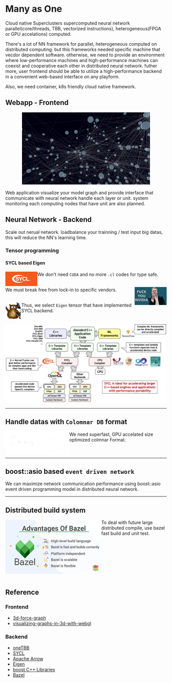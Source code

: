 # Many as One

Cloud native Superclusters supercomputed neural network parallel(core/threads, TBB, vectorized instructions), heterogeneous(FPGA or GPU accelations) computed.

There's a lot of NN framework for parallel, heterogeneous computed on distributed computing. but this frameworks needed specific machine that vecdor dependent software. otherwise, we need to provide an environment where low-performance machines and high-performance machines can coexist and cooperative each other in distributed neural network. futher more, user frontend should be able to utilize a high-performance backend in a convenient web-based interface on any playform.

Also, we need container, k8s friendly cloud native framework.

## Webapp - Frontend

<p align="center">
    <img width=400 src="dense-layer.png" alt="Dense layer">
</p>

Web application visualize your model graph and provide interface that communicate with neural network handle each layer or unit. system monitoring each computing nodes that have unit are also planned.

## Neural Network - Backend

Scale out nerual network. loadbalance your trainning / test input big datas, this will reduce the NN's learning time.

### Tensor programming

#### SYCL based Eigen

<img width=100 align="left" src="header-logo.png" alt="SYCL">

We don't need `CUDA` and no more `.cl` codes for type safe.
<br>
<br>

<img width=100 align="right" src="Linus-Torvalds-Fuck-You-Nvidia.jpg" alt="Independent from machine vendors">

We must break free from lock-in to specific vendors.
<br>
<br>

<img align="left" width=50 src="Eigen_Silly_Professor_135x135.png" alt="Eigen">

Thus, we select `Eigen` tensor that have implemented SYCL backend.
<br>
<br>

<p align="center">
    <img width=600 src="2020-05-sycl-landing-page-01_3.jpg" alt="sycl flow">
</p>

---

## Handle datas with `Colomnar DB` format

<img align="left" width=200 src="arrow-inverse.png" alt="Eigen">

We need superfast, GPU accelated size optimized colmnar Format.
<br>
<br>
<br>

---

## boost::asio based `event driven network`

We can maximize network communication performance using boost::asio event driven programming model in distributed neural network.

---
## Distributed build system

<img align="left" width=300 src="xenonstack-advantages-of-bazel.png" alt="Eigen">

<p>
    To deal with future large distributed compile, use bazel fast build and unit test.
</p>

<br>
<br>
<br>
<br>
<br>
<br>
<br>

## Reference

### Frontend

- [3d-force-graph](https://github.com/vasturiano/3d-force-graph)
- [visualizing-graphs-in-3d-with-webgl](https://neo4j.com/developer-blog/visualizing-graphs-in-3d-with-webgl/)

### Backend

- [oneTBB](https://github.com/oneapi-src/oneTBB)
- [SYCL](https://en.wikipedia.org/wiki/SYCL)
- [Apache Arrow](https://en.wikipedia.org/wiki/Apache_Arrow)
- [Eigen](https://en.wikipedia.org/wiki/Eigen_(C%2B%2B_library))
- [boost C++ Libraries](https://www.boost.org/)
- [Bazel](https://en.wikipedia.org/wiki/Bazel_(software))

